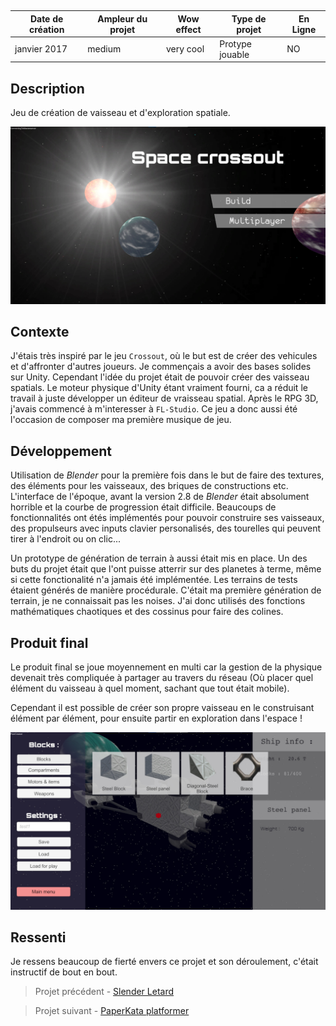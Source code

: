 <autotab></br><table><thead><tr><th>Date de création</th><th>Ampleur du projet</th><th>Wow effect</th><th>Type de projet </th><th>En Ligne</th></tr></thead><tbody><tr><td>janvier 2017</td><td>medium</td><td>very cool</td><td>Protype jouable</td><td>NO</td></tr></tbody></table></autotab>

## Description

Jeu de création de vaisseau et d'exploration spatiale.

![](./medias/img1.jpg)

## Contexte

J'étais très inspiré par le jeu `Crossout`, où le but est de créer des vehicules et d'affronter d'autres joueurs. Je commençais a avoir des bases solides sur Unity. Cependant l'idée du projet était de pouvoir créer des vaisseau spatials. Le moteur physique d'Unity étant vraiment fourni, ca a réduit le travail à juste développer un éditeur de vraisseau spatial. Après le RPG 3D, j'avais commencé à m'interesser à `FL-Studio`. Ce jeu a donc aussi été l'occasion de composer ma première musique de jeu.

## Développement

Utilisation de *Blender* pour la première fois dans le but de faire des textures, des éléments pour les vaisseaux, des briques de constructions etc.
L'interface de l'époque, avant la version 2.8 de *Blender* était absolument horrible et la courbe de progression était difficile. Beaucoups de fonctionnalités ont étés implémentés pour pouvoir construire ses vaisseaux, des propulseurs avec inputs clavier personalisés, des tourelles qui peuvent tirer à l'endroit ou on clic... 

Un prototype de génération de terrain à aussi était mis en place. Un des buts du projet était que l'ont puisse atterrir sur des planetes à terme, même si cette fonctionalité n'a jamais été implémentée. Les terrains de tests étaient générés de manière procédurale. C'était ma première génération de terrain, je ne connaissait pas les noises. J'ai donc utilisés des fonctions mathématiques chaotiques et des cossinus pour faire des colines.



## Produit final

Le produit final se joue moyennement en multi car la gestion de la physique devenait très compliquée à partager au travers du réseau (Où placer quel élément du vaisseau à quel moment, sachant que tout était mobile).

Cependant il est possible de créer son propre vaisseau en le construisant élément par élément, pour ensuite partir en exploration dans l'espace !



![](./medias/img3.jpg)

## Ressenti

Je ressens beaucoup de fierté envers ce projet et son déroulement, c'était instructif de bout en bout.

<nextprojects>

> Projet précédent -  [Slender Letard](/Jub_Biography/#projects/#SlenderRetard)

> Projet suivant -  [PaperKata platformer](/Jub_Biography/#projects/#PaperKata)

</nextprojects>
